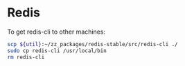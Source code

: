 # Redis

To get redis-cli to other machines:

```sh
scp ${util}:~/zz_packages/redis-stable/src/redis-cli ./
sudo cp redis-cli /usr/local/bin
rm redis-cli
```
